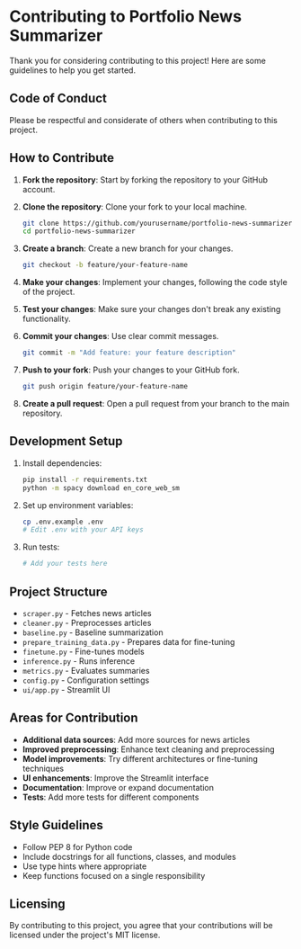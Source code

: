 # Contributing to Portfolio News Summarizer

Thank you for considering contributing to this project! Here are some guidelines to help you get started.

## Code of Conduct

Please be respectful and considerate of others when contributing to this project.

## How to Contribute

1. **Fork the repository**: Start by forking the repository to your GitHub account.

2. **Clone the repository**: Clone your fork to your local machine.
   ```bash
   git clone https://github.com/yourusername/portfolio-news-summarizer.git
   cd portfolio-news-summarizer
   ```

3. **Create a branch**: Create a new branch for your changes.
   ```bash
   git checkout -b feature/your-feature-name
   ```

4. **Make your changes**: Implement your changes, following the code style of the project.

5. **Test your changes**: Make sure your changes don't break any existing functionality.

6. **Commit your changes**: Use clear commit messages.
   ```bash
   git commit -m "Add feature: your feature description"
   ```

7. **Push to your fork**: Push your changes to your GitHub fork.
   ```bash
   git push origin feature/your-feature-name
   ```

8. **Create a pull request**: Open a pull request from your branch to the main repository.

## Development Setup

1. Install dependencies:
   ```bash
   pip install -r requirements.txt
   python -m spacy download en_core_web_sm
   ```

2. Set up environment variables:
   ```bash
   cp .env.example .env
   # Edit .env with your API keys
   ```

3. Run tests:
   ```bash
   # Add your tests here
   ```

## Project Structure

- `scraper.py` - Fetches news articles
- `cleaner.py` - Preprocesses articles
- `baseline.py` - Baseline summarization
- `prepare_training_data.py` - Prepares data for fine-tuning
- `finetune.py` - Fine-tunes models
- `inference.py` - Runs inference
- `metrics.py` - Evaluates summaries
- `config.py` - Configuration settings
- `ui/app.py` - Streamlit UI

## Areas for Contribution

- **Additional data sources**: Add more sources for news articles
- **Improved preprocessing**: Enhance text cleaning and preprocessing
- **Model improvements**: Try different architectures or fine-tuning techniques
- **UI enhancements**: Improve the Streamlit interface
- **Documentation**: Improve or expand documentation
- **Tests**: Add more tests for different components

## Style Guidelines

- Follow PEP 8 for Python code
- Include docstrings for all functions, classes, and modules
- Use type hints where appropriate
- Keep functions focused on a single responsibility

## Licensing

By contributing to this project, you agree that your contributions will be licensed under the project's MIT license. 